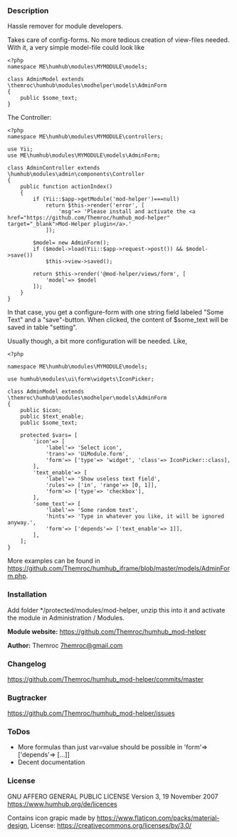 ### Description
Hassle remover for module developers.

Takes care of config-forms. No more tedious creation of view-files needed.
With it, a very simple model-file could look like

    <?php
    namespace ME\humhub\modules\MYMODULE\models;
    
    class AdminModel extends \themroc\humhub\modules\modhelper\models\AdminForm
    {
    	public $some_text;
    }

The Controller:

    <?php
    namespace ME\humhub\modules\MYMODULE\controllers;
    
    use Yii;
    use ME\humhub\modules\MYMODULE\models\AdminForm;
    
    class AdminController extends \humhub\modules\admin\components\Controller
    {
    	public function actionIndex()
    	{
    		if (Yii::$app->getModule('mod-helper')===null)
    			return $this->render('error', [
    				'msg'=> 'Please install and activate the <a href="https://github.com/Themroc/humhub_mod-helper" target="_blank">Mod-Helper plugin</a>.'
    			]);
    
    		$model= new AdminForm();
    		if ($model->load(Yii::$app->request->post()) && $model->save())
    			$this->view->saved();
    
    		return $this->render('@mod-helper/views/form', [
    			'model'=> $model
    		]);
    	}
    }

In that case, you get a configure-form with one string field labeled "Some Text"
and a "save"-button. When clicked, the content of $some_text will be saved in
table "setting".

Usually though, a bit more configuration will be needed. Like,

    <?php
    
    namespace ME\humhub\modules\MYMODULE\models;
    
    use humhub\modules\ui\form\widgets\IconPicker;
    
    class AdminModel extends \themroc\humhub\modules\modhelper\models\AdminForm
    {
    	public $icon;
    	public $text_enable;
    	public $some_text;
    
    	protected $vars= [
    		'icon'=> [
    			'label'=> 'Select icon',
    			'trans'=> 'UiModule.form',
    			'form'=> ['type'=> 'widget', 'class'=> IconPicker::class],
    		],
    		'text_enable'=> [
    			'label'=> 'Show useless text field',
    			'rules'=> ['in', 'range'=> [0, 1]],
    			'form'=> ['type'=> 'checkbox'],
    		],
    		'some_text'=> [
    			'label'=> 'Some random text',
    			'hints'=> 'Type in whatever you like, it will be ignored anyway.',
    			'form'=> ['depends'=> ['text_enable'=> 1]],
    		],
    	];
    }

More examples can be found in https://github.com/Themroc/humhub_iframe/blob/master/models/AdminForm.php.

### Installation

Add folder */protected/modules/mod-helper, unzip this into it and activate the
module in Administration / Modules.

__Module website:__ <https://github.com/Themroc/humhub_mod-helper>

__Author:__ Themroc <7hemroc@gmail.com>

### Changelog

<https://github.com/Themroc/humhub_mod-helper/commits/master>

### Bugtracker

<https://github.com/Themroc/humhub_mod-helper/issues>

### ToDos
- More formulas than just var=value should be possible in 'form'=> ['depends'=> [...]]
- Decent documentation

### License

GNU AFFERO GENERAL PUBLIC LICENSE
Version 3, 19 November 2007
https://www.humhub.org/de/licences

Contains icon grapic made by https://www.flaticon.com/packs/material-design,
License: https://creativecommons.org/licenses/by/3.0/
